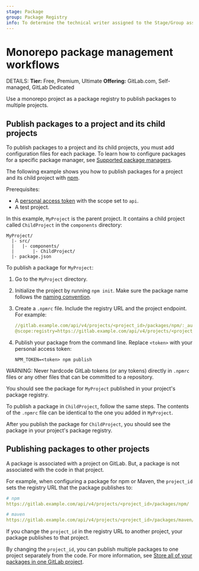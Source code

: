 ```yaml
---
stage: Package
group: Package Registry
info: To determine the technical writer assigned to the Stage/Group associated with this page, see https://handbook.gitlab.com/handbook/product/ux/technical-writing/#assignments
---
```


# Monorepo package management workflows

DETAILS:
**Tier:** Free, Premium, Ultimate
**Offering:** GitLab.com, Self-managed, GitLab Dedicated

Use a monorepo project as a package registry to publish packages to multiple projects.

## Publish packages to a project and its child projects

To publish packages to a project and its child projects, you must add configuration files for each package. To learn how to configure packages for a specific package manager, see [Supported package managers](../../packages/package_registry/supported_package_managers.md).

The following example shows you how to publish packages for a project and its child project with [npm](../npm_registry/index.md).

Prerequisites:

- A [personal access token](../../../user/profile/personal_access_tokens.md)
  with the scope set to `api`.
- A test project.

In this example, `MyProject` is the parent project. It contains a child project called `ChildProject` in the
`components` directory:

```plaintext
MyProject/
  |- src/
  |   |- components/
  |       |- ChildProject/
  |- package.json
```

To publish a package for `MyProject`:

1. Go to the `MyProject` directory.
1. Initialize the project by running `npm init`. Make sure the package name follows the [naming convention](../npm_registry/index.md#naming-convention).
1. Create a `.npmrc` file. Include the registry URL and the project endpoint. For example:

   ```yaml
   //gitlab.example.com/api/v4/projects/<project_id>/packages/npm/:_authToken="${NPM_TOKEN}"
   @scope:registry=https://gitlab.example.com/api/v4/projects/<project_id>/packages/npm/
   ```

1. Publish your package from the command line. Replace `<token>` with your personal access token:

   ```shell
   NPM_TOKEN=<token> npm publish
   ```

WARNING:
Never hardcode GitLab tokens (or any tokens) directly in `.npmrc` files or any other files that can
be committed to a repository.

You should see the package for `MyProject` published in your project's package registry.

To publish a package in `ChildProject`, follow the same steps. The contents of the `.npmrc` file can be identical to the one you added in `MyProject`.

After you publish the package for `ChildProject`, you should see the package in your project's package registry.

## Publishing packages to other projects

A package is associated with a project on GitLab. But, a package is not associated
with the code in that project.

For example, when configuring a package for npm or Maven, the `project_id` sets the registry URL that the package publishes to:

```yaml
# npm
https://gitlab.example.com/api/v4/projects/<project_id>/packages/npm/

# maven
https://gitlab.example.com/api/v4/projects/<project_id>/packages/maven/
```

If you change the `project_id` in the registry URL to another project, your package publishes to that project.

By changing the `project_id`, you can publish multiple packages to one project separately from the code. For more information, see [Store all of your packages in one GitLab project](project_registry.md).
